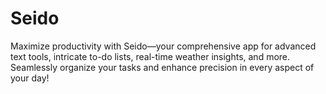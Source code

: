 # Seido
Maximize productivity with Seido—your comprehensive app for advanced text tools, intricate to-do lists, real-time weather insights, and more. Seamlessly organize your tasks and enhance precision in every aspect of your day!
